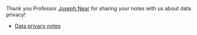 Thank you Professor [Joseph Near](https://github.com/jnear) for sharing your notes with us about data privacy! 
- [Data privacy notes](https://github.com/jnear/cs295-data-privacy/tree/master/notes)
